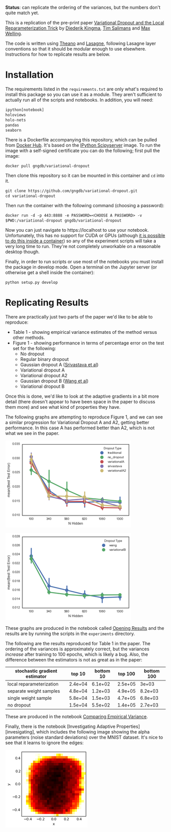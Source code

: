 
__Status__: can replicate the ordering of the variances, but the numbers 
don't quite match yet.

This is a replication of the pre-print paper [Variational Dropout and the
Local Reparameterization Trick][arxiv] by [Diederik Kingma][kingma], 
[Tim Salimans][salimans] and [Max Welling][welling].

The code is written using [Theano][] and [Lasagne][], following Lasagne
layer conventions so that it should be modular enough to use elsewhere.
Instructions for how to replicate results are below.

Installation
============

The requirements listed in the `requirements.txt` are only what's required
to install this package so you can use it as a module. They aren't
sufficient to actually run all of the scripts and notebooks. In addition,
you will need:

```
ipython[notebook]
holoviews
holo-nets
pandas
seaborn
```

There is a Dockerfile accompanying this repository, which can be pulled
from [Docker Hub][dockerhub]. It's based on the [IPython
Scipyserver][scipyserver] image. To run the image with a self-signed
certificate you can do the following; first pull the image:

```
docker pull gngdb/variational-dropout
```

Then clone this repository so it can be mounted in this container and `cd`
into it.

```
git clone https://github.com/gngdb/variational-dropout.git
cd variational-dropout
```

Then run the container with the following command (choosing a password):

```
docker run -d -p 443:8888 -e PASSWORD=<CHOOSE A PASSWORD> -v $PWD:/variational-dropout gngdb/variational-dropout
```

Now you can just navigate to https://localhost to use your notebook.
Unfortunately, this has no support for CUDA or GPUs (although [it is
possible to do this inside a container][kaixhin]) so any of the experiment
scripts will take a very long time to run. They're not completely
unworkable on a reasonable desktop though.

Finally, in order to run scripts or use most of the notebooks you must
install the package in develop mode. Open a terminal on the Jupyter server
(or otherwise get a shell inside the container):

```
python setup.py develop
```

Replicating Results
===================

There are practically just two parts of the paper we'd like to be able to
reproduce:

* Table 1 - showing empirical variance estimates of the method versus other
methods.
* Figure 1 - showing performance in terms of percentage error on the test
set for the following:
    * No dropout
    * Regular binary dropout
    * Gaussian dropout A ([Srivastava et al][sriva])
    * Variational dropout A
    * Variational dropout A2
    * Gaussian dropout B ([Wang et al][wang])
    * Variational dropout B

Once this is done, we'd like to look at the adaptive gradients in a bit
more detail (there doesn't appear to have been space in the paper to
discuss them more) and see what kind of properties they have.

The following graphs are attempting to reproduce Figure 1, and we can see a 
similar progression for Variational Dropout A and A2, getting better 
performance. In this case A has performed better than A2, which is not what
we see in the paper.

![figure1a]

![figure1b]

These graphs are produced in the notebook called [Opening Results][opening] 
and the results are by running the scripts in the `experiments` directory.

The following are the results reproduced for Table 1 in the paper. The 
ordering of the variances is approximately correct, but the variances 
_increase_ after training to 100 epochs, which is likely a bug. Also, the 
difference between the estimators is not as great as in the paper:

 stochastic gradient estimator      | top 10 | bottom 10 | top 100 | bottom 100 
------------------------------------|--------|-----------|---------|------------
local reparameterization            | 2.4e+04 | 6.1e+02 | 2.5e+05 | 3e+03
separate weight samples             | 4.8e+04 | 1.2e+03 | 4.9e+05 | 8.2e+03
single weight sample                | 5.8e+04 | 1.5e+03 | 4.7e+05 | 6.8e+03
no dropout                          | 1.5e+04 | 5.5e+02 | 1.4e+05 | 2.7e+03

These are produced in the notebook [Comparing Empirical Variance][compare].

Finally, there is the notebook [Investigating Adaptive Properties][invesigating], 
which includes the following image showing the alpha parameters (noise standard
deviations) over the MNIST dataset. It's nice to see that it learns to ignore
the edges:

![ignore]

[arxiv]: http://arxiv.org/abs/1506.02557
[kingma]: http://dpkingma.com/
[salimans]: http://timsalimans.com/
[welling]: https://www.ics.uci.edu/~welling/
[theano]: http://deeplearning.net/software/theano/
[lasagne]: https://lasagne.readthedocs.org/en/latest/
[dockerhub]: https://hub.docker.com/r/gngdb/variational-dropout/
[scipyserver]: https://github.com/ipython/docker-notebook/tree/master/scipyserver
[kaixhin]: https://github.com/Kaixhin/dockerfiles
[sriva]: http://jmlr.org/papers/v15/srivastava14a.html
[wang]: http://machinelearning.wustl.edu/mlpapers/papers/wang13a
[figure1a]: presentation/images/replfigure1a.png
[figure1b]: presentation/images/replfigure1b.png
[ignore]: presentation/images/ignore.png
[compare]: https://github.com/gngdb/variational-dropout/blob/master/notebooks/Comparing%20Empirical%20Variance.ipynb
[opening]: https://github.com/gngdb/variational-dropout/blob/master/notebooks/Opening%20Results.ipynb
[investigating]: https://github.com/gngdb/variational-dropout/blob/master/notebooks/Investigating%20Adaptive%20Properties.ipynb
